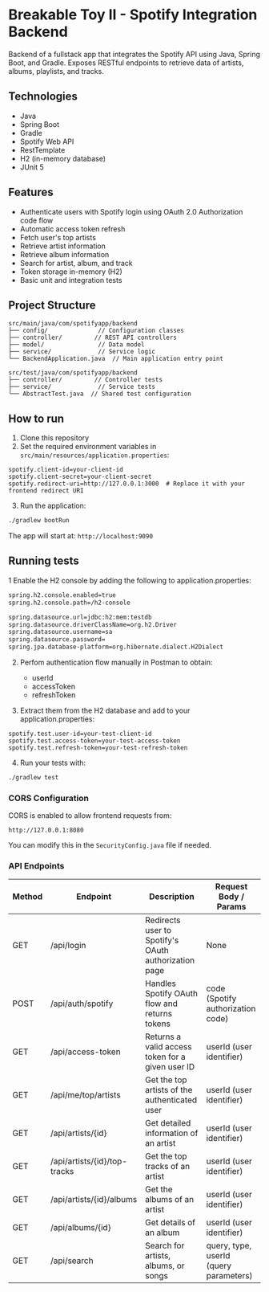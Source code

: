 # Breakable Toy II - Spotify Integration Backend

Backend of a fullstack app that integrates the Spotify API using Java, Spring Boot, and Gradle.
Exposes RESTful endpoints to retrieve data of artists, albums, playlists, and tracks.

## Technologies

- Java
- Spring Boot
- Gradle
- Spotify Web API
- RestTemplate
- H2 (in-memory database)
- JUnit 5

## Features

- Authenticate users with Spotify login using OAuth 2.0 Authorization code flow
- Automatic access token refresh
- Fetch user's top artists
- Retrieve artist information
- Retrieve album information
- Search for artist, album, and track
- Token storage in-memory (H2)
- Basic unit and integration tests

## Project Structure

```text
src/main/java/com/spotifyapp/backend
├── config/              // Configuration classes
├── controller/         // REST API controllers
├── model/               // Data model
├── service/             // Service logic
└── BackendApplication.java  // Main application entry point
```

```text
src/test/java/com/spotifyapp/backend
├── controller/         // Controller tests
├── service/             // Service tests
└── AbstractTest.java  // Shared test configuration
```

## How to run

1. Clone this repository
2. Set the required environment variables in `src/main/resources/application.properties`:

```properties
spotify.client-id=your-client-id
spotify.client-secret=your-client-secret
spotify.redirect-uri=http://127.0.0.1:3000  # Replace it with your frontend redirect URI
```

3. Run the application:

```bash
./gradlew bootRun
```

The app will start at:
`http://localhost:9090`


## Running tests

1 Enable the H2 console by adding the following to application.properties:

```bash
spring.h2.console.enabled=true
spring.h2.console.path=/h2-console

spring.datasource.url=jdbc:h2:mem:testdb
spring.datasource.driverClassName=org.h2.Driver
spring.datasource.username=sa
spring.datasource.password=
spring.jpa.database-platform=org.hibernate.dialect.H2Dialect
```

2. Perfom authentication flow manually in Postman to obtain:
   - userId
   - accessToken
   - refreshToken
  
3. Extract them from the H2 database and add to your application.properties:

```properties
spotify.test.user-id=your-test-client-id
spotify.test.access-token=your-test-access-token
spotify.test.refresh-token=your-test-refresh-token
```

4. Run your tests with:

```bash
./gradlew test
``` 


### CORS Configuration   

CORS is enabled to allow frontend requests from:
```properties
http://127.0.0.1:8080
```
You can modify this in the `SecurityConfig.java` file if needed.

### API Endpoints

| Method | Endpoint              | Description                                             | Request Body / Params                     |
|--------|-----------------------|---------------------------------------------------------|-------------------------------------------|
| GET    | /api/login            | Redirects user to Spotify's OAuth authorization page   | None                                      |
| POST   | /api/auth/spotify     | Handles Spotify OAuth flow and returns tokens          | code (Spotify authorization code)         |
| GET    | /api/access-token     | Returns a valid access token for a given user ID       | userId (user identifier)                  |
| GET    | /api/me/top/artists   | Get the top artists of the authenticated user          | userId (user identifier)                  |
| GET    | /api/artists/{id}     | Get detailed information of an artist                  | userId (user identifier)                  |
| GET    | /api/artists/{id}/top-tracks  | Get the top tracks of an artist                | userId (user identifier)                  |
| GET    | /api/artists/{id}/albums      | Get the albums of an artist                    | userId (user identifier)                  |
| GET    | /api/albums/{id}      | Get details of an album                                | userId (user identifier)                  |
| GET    | /api/search           | Search for artists, albums, or songs                   | query, type, userId (query parameters)    |
